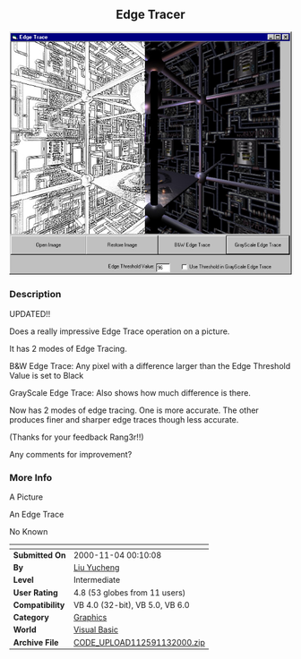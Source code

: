 ﻿<div align="center">

## Edge Tracer

<img src="PIC20001122334324640.jpg">
</div>

### Description

UPDATED!!

Does a really impressive Edge Trace operation on a picture.

It has 2 modes of Edge Tracing.

B&W Edge Trace: Any pixel with a difference larger than the Edge Threshold Value is set to Black

GrayScale Edge Trace: Also shows how much difference is there.

Now has 2 modes of edge tracing. One is more accurate. The other produces finer and sharper edge traces though less accurate.

(Thanks for your feedback Rang3r!!)

Any comments for improvement?
 
### More Info
 
A Picture

An Edge Trace

No Known


<span>             |<span>
---                |---
**Submitted On**   |2000-11-04 00:10:08
**By**             |[Liu Yucheng](https://github.com/Planet-Source-Code/PSCIndex/blob/master/ByAuthor/liu-yucheng.md)
**Level**          |Intermediate
**User Rating**    |4.8 (53 globes from 11 users)
**Compatibility**  |VB 4\.0 \(32\-bit\), VB 5\.0, VB 6\.0
**Category**       |[Graphics](https://github.com/Planet-Source-Code/PSCIndex/blob/master/ByCategory/graphics__1-46.md)
**World**          |[Visual Basic](https://github.com/Planet-Source-Code/PSCIndex/blob/master/ByWorld/visual-basic.md)
**Archive File**   |[CODE\_UPLOAD112591132000\.zip](https://github.com/Planet-Source-Code/liu-yucheng-edge-tracer__1-12494/archive/master.zip)








